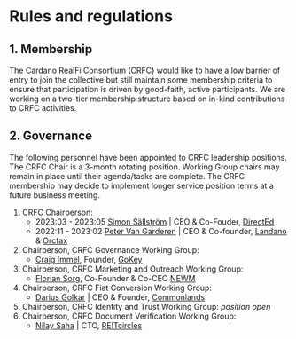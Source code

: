 # Rules and regulations

## 1. Membership
The Cardano RealFi Consortium (CRFC) would like to have a low barrier of entry to join the collective but still maintain some membership criteria to ensure that participation is driven by good-faith, active participants. We are working on a two-tier membership structure based on in-kind contributions to CRFC activities. 

## 2. Governance
The following personnel have been appointed to CRFC leadership positions. 
The CRFC Chair is a 3-month rotating position.
Working Group chairs may remain in place until their agenda/tasks are complete.
The CRFC membership may decide to implement longer service position terms at a future business meeting.  

1. CRFC Chairperson: 
    * 2023:03 - 2023:05 [Simon Sällström](https://www.linkedin.com/in/simon-s%C3%A4llstr%C3%B6m-3659b616b/) | CEO & Co-Fouder, [DirectEd](https://directed.dev)
    * 2022:11 - 2023:02 [Peter Van Garderen](https://www.linkedin.com/in/petervangarderen/) | CEO & Co-founder, [Landano](https://landano.io) & [Orcfax](https://orcfax.io)
2. Chairperson, CRFC Governance Working Group:
    * [Craig Immel](https://www.linkedin.com/in/craigimmel/), Founder, [GoKey](https://gokey.network/)
3. Chairperson, CRFC Marketing and Outreach Working Group:
    * [Florian Sorg](https://www.linkedin.com/in/florian-sorg/), Co-Founder & Co-CEO [NEWM](https://newm.io)
5. Chairperson, CRFC Fiat Conversion Working Group:
    * [Darius Golkar](https://www.linkedin.com/in/dgolkar/) | CEO & Founder, [Commonlands](https://www.commonlands.org/)
6. Chairperson, CRFC Identity and Trust Working Group: *position open*
7. Chairperson, CRFC Document Verification Working Group:
    * [Nilay Saha](https://www.linkedin.com/in/nilay-saha-6b429714a/) | CTO, [REITcircles](https://reitcircles.com)
